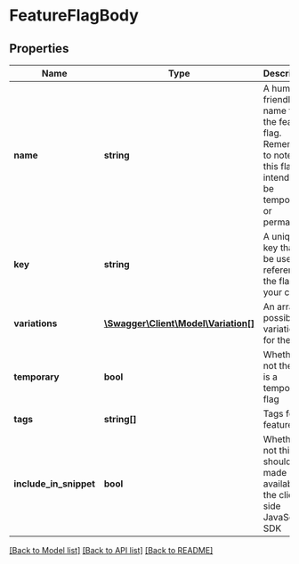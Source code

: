 # FeatureFlagBody

## Properties
Name | Type | Description | Notes
------------ | ------------- | ------------- | -------------
**name** | **string** | A human-friendly name for the feature flag. Remember to note if this flag is intended to be temporary or permanent. | 
**key** | **string** | A unique key that will be used to reference the flag in your code | 
**variations** | [**\Swagger\Client\Model\Variation[]**](Variation.md) | An array of possible variations for the flag. | 
**temporary** | **bool** | Whether or not the flag is a temporary flag | [optional] 
**tags** | **string[]** | Tags for the feature flag | [optional] 
**include_in_snippet** | **bool** | Whether or not this flag should be made available to the client-side JavaScript SDK | [optional] 

[[Back to Model list]](../README.md#documentation-for-models) [[Back to API list]](../README.md#documentation-for-api-endpoints) [[Back to README]](../README.md)


